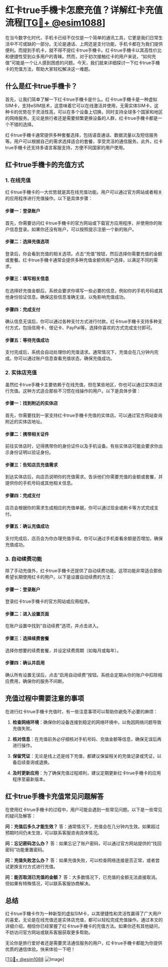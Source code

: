 # 红卡true手機卡怎麽充值？详解红卡充值流程[[TG💪+ @esim1088](https://t.me/s/esim1088)]

在当今数字化时代，手机卡已经不仅仅是一个简单的通讯工具，它更是我们日常生活中不可或缺的一部分。无论是通话、上网还是支付功能，手机卡都在为我们提供便利。而提到手机卡，就不得不提红卡true手機卡。红卡true手機卡以其高性价比和便捷性受到众多用户的青睐。然而，对于初次接触红卡的用户来说，“如何充值”可能是一个让人感到困惑的问题。今天，我们就来详细探讨一下红卡true手機卡的充值方法，帮助大家轻松解决这一难题。

## 什么是红卡true手機卡？

首先，让我们简单了解一下红卡true手機卡是什么。红卡true手機卡是一种虚拟SIM卡，支持eSIM技术，这意味着它可以在线激活并使用，无需实体SIM卡。这种卡的优势在于灵活性高，可以在多个设备上切换，同时支持全球多个国家和地区的网络服务。无论是旅行者还是需要频繁更换设备的人群，红卡true手機卡都是一个不错的选择。

红卡true手機卡通常提供多种套餐选择，包括语音通话、数据流量以及短信服务等。用户可以根据自己的需求选择适合的套餐，享受灵活的通信服务。此外，红卡true手機卡还支持多语言客服支持，方便不同国家的用户使用。

## 红卡true手機卡的充值方式

### 1. 在线充值

红卡true手機卡的一大优势就是其在线充值功能。用户可以通过官方网站或者相关的应用程序进行充值操作。以下是具体步骤：

#### 步骤一：登录账户
首先，你需要访问红卡true手機卡的官方网站或下载官方应用程序，并使用你的账户信息登录。如果你还没有账户，可以按照提示注册一个新的账户。

#### 步骤二：选择充值选项
登录后，你会看到充值的相关选项。点击“充值”按钮，然后选择你需要充值的金额或套餐。红卡true手機卡通常会提供多种充值金额供用户选择，以满足不同的需求。

#### 步骤三：填写相关信息
在选择好充值金额后，系统会要求你填写一些必要的信息，例如你的手机号码或其他身份验证信息。确保这些信息准确无误，以免影响充值成功。

#### 步骤四：完成支付
确认信息无误后，你可以通过各种支付方式进行付款。红卡true手機卡支持多种支付方式，包括信用卡、借记卡、PayPal等。选择你喜欢的方式完成支付即可。

#### 步骤五：等待充值成功
支付完成后，系统会自动处理你的充值请求。通常情况下，充值会在几分钟内完成。你可以通过账户信息查看充值状态，确保充值成功。

### 2. 实体店充值

虽然红卡true手機卡主要依赖于在线充值，但在某些地区，你也可以通过实体店进行充值。这种方式适合那些不习惯在线操作的用户。以下是具体步骤：

#### 步骤一：找到附近的实体店
首先，你需要找到一家支持红卡true手機卡充值的实体店。可以通过官方网站查询附近的实体店地址。

#### 步骤二：携带相关证件
前往实体店时，记得携带你的身份证件以及手机设备。有些实体店可能会要求你出示身份证明以验证身份。

#### 步骤三：告知店员充值需求
到达实体店后，向店员说明你的充值需求。告诉他们你需要充值的金额或套餐，并提供你的手机号码或其他相关信息。

#### 步骤四：完成支付
店员会根据你的需求生成相应的充值单据，你可以通过现金或刷卡等方式完成支付。

#### 步骤五：确认充值成功
支付完成后，店员会为你办理充值手续。你可以通过手机查看余额是否增加，确保充值成功。

### 3. 自动续费功能

除了手动充值外，红卡true手機卡还提供了自动续费功能。这项功能非常适合那些希望长期使用红卡的用户。以下是设置自动续费的方法：

#### 步骤一：登录账户
登录红卡true手機卡的官方网站或应用程序。

#### 步骤二：进入设置页面
在账户设置中找到“自动续费”选项，并点击进入。

#### 步骤三：选择续费套餐
选择你想要的续费套餐，并设定续费周期（如每月或每年）。

#### 步骤四：确认并启用
确认所有设置无误后，点击“启用自动续费”按钮。系统会定期从你的账户中扣除相应费用，确保你的服务不间断。

## 充值过程中需要注意的事项

在进行红卡true手機卡充值时，有一些注意事项可以帮助你避免不必要的麻烦：

1. **检查网络环境**：确保你的设备连接到稳定的网络环境中，以免因网络问题导致充值失败。
   
2. **核对信息**：在充值前务必仔细核对手机号码、充值金额等信息，确保无误后再进行操作。

3. **保留凭证**：无论是线上还是线下充值，都建议保留相关的充值记录或凭证，以备后续查询或退换。

4. **及时更新应用**：为了确保充值过程顺利，建议定期更新红卡true手機卡的应用程序至最新版本。

## 红卡true手機卡充值常见问题解答

在使用红卡true手機卡的过程中，用户可能会遇到一些常见问题。以下是一些常见的疑问及解答：

**问：充值后多久才能生效？**
答：通常情况下，充值会在几分钟内生效。如果超过预期时间仍未生效，可以联系客服咨询具体情况。

**问：忘记密码怎么办？**
答：如果忘记了账户密码，可以通过官方网站提供的“找回密码”功能重置密码。

**问：充值失败怎么办？**
答：如果充值失败，可以检查网络连接是否正常，或者尝试更换支付方式进行充值。

**问：能否取消已充值的金额？**
答：大多数情况下，已充值的金额无法直接取消。但如果有特殊情况，可以联系客服协商解决。

## 总结

红卡true手機卡作为一种新型的虚拟SIM卡，以其便捷性和灵活性赢得了广大用户的喜爱。无论是在线充值还是实体店充值，都可以轻松完成充值操作。通过本文的详细介绍，相信你已经掌握了红卡true手機卡的充值方法。如果你还有其他疑问，不妨访问官方网站或联系客服获取更多帮助。

无论你是旅行爱好者还是需要灵活通信服务的用户，红卡true手機卡都能为你提供优质的通信体验。快来体验一下吧！

[[TG💪+ @esim1088](https://t.me/s/esim1088) ![Image](https://i.postimg.cc/4NQfJmqS/Snipaste-2025-05-13-00-14-12.png)]